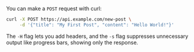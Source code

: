 You can make a `POST` request with curl:

```bash
curl -X POST https://api.example.com/new-post \
     -d '{"title": "My First Post", "content": "Hello World!"}'
```

The `-H` flag lets you add headers, and the `-s` flag suppresses unnecessary output like progress bars, showing only the response.
